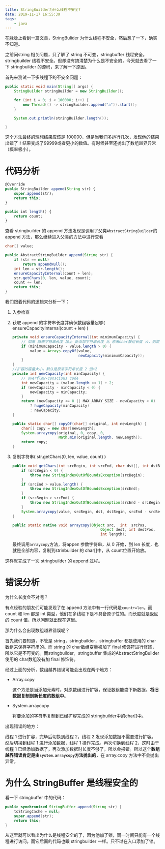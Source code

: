 ```yaml
---
title: StringBuilder为什么线程不安全?
date: 2019-11-17 16:55:30
tags: 
	- java
---
```


在脉脉上看到一篇文章，StringBulider 为什么线程不安全，然后想了一下，确实不知道。

之前问string 相关问题，只了解了 string 不可变，stringbuffer 线程安全，stringbuilder 线程不安全。但却没有搞清楚为什么是不安全的，今天就去看了一下 stringbuilder 的源码，来了解一下原因。

首先来测试一下多线程下的不安全问题：

```java
public static void main(String[] args) {
    StringBuilder stringBuilder = new StringBuilder();

    for (int i = 0; i < 100000; i++) {
        new Thread(() -> stringBuilder.append("a")).start();
    }

    System.out.println(stringBuilder.length());

}
```

这个方法最终的理想结果应该是 100000，但是当我们多运行几次，发现他的结果出错了！结果变成了99999或者更小的数值。有时候甚至还抛出了数组越界异常（概率极小）。

<!--more-->

# 代码分析

```javascript
@Override
public StringBuilder append(String str) {
    super.append(str);
    return this;
}

public int length() {
    return count;
}
```

查看 stringbuilder 的 append 方法发现是调用了父类`AbstractStringBuilder`的 append 方法，那么继续进入父类的方法中进行查看

```java
char[] value;

public AbstractStringBuilder append(String str) {
    if (str == null)
        return appendNull();
    int len = str.length();
    ensureCapacityInternal(count + len);
    str.getChars(0, len, value, count);
    count += len;
    return this;
}
```

我们跟着代码的逻辑来分析一下：

1. 入参检查

2. 获取 append 的字符串长度并确保数组容量足够( ensureCapacityInternal(count + len) )

    ```java
    private void ensureCapacityInternal(int minimumCapacity) {
        // 如果 原来字符串长度 加上 新添加字符串长度 比 原来char数组长度 大，则需要进行扩容
        if (minimumCapacity - value.length > 0) {
            value = Arrays.copyOf(value,
                                  newCapacity(minimumCapacity));
        }
    }
    //扩容的容量大小，默认是原来字符串长度 2 倍+2
    private int newCapacity(int minCapacity) {
        // overflow-conscious code
        int newCapacity = (value.length << 1) + 2;
        if (newCapacity - minCapacity < 0) {
            newCapacity = minCapacity;
        }
        return (newCapacity <= 0 || MAX_ARRAY_SIZE - newCapacity < 0)
            ? hugeCapacity(minCapacity)
            : newCapacity;
    }
    
    public static char[] copyOf(char[] original, int newLength) {
        char[] copy = new char[newLength];
        System.arraycopy(original, 0, copy, 0,
                         Math.min(original.length, newLength));
        return copy;
    }
    ```

3. 复制字符串( str.getChars(0, len, value, count) )

    ```java
    public void getChars(int srcBegin, int srcEnd, char dst[], int dstBegin) {
        if (srcBegin < 0) {
            throw new StringIndexOutOfBoundsException(srcBegin);
        }
        if (srcEnd > value.length) {
            throw new StringIndexOutOfBoundsException(srcEnd);
        }
        if (srcBegin > srcEnd) {
            throw new StringIndexOutOfBoundsException(srcEnd - srcBegin);
        }
        System.arraycopy(value, srcBegin, dst, dstBegin, srcEnd - srcBegin);
    }
    
    public static native void arraycopy(Object src,  int  srcPos,
                                            Object dest, int destPos,
                                            int length);
    ```

    最终调用`arraycopy`方法，将appen 参数字符串，从 0 开始，到 len 长度，也就是全部内容，复制到strinbuilder 的 char[]中，从 count位置开始放。

这样就完成了一次 stringbuilder 的 append 过程。

# 错误分析

为什么长度会不对呢？

有点经验的朋友们可能发现了在 append 方法中有一行代码是`count+=len`。而 count 和 len 都是 int 类型，他们在多线程下是不具备原子性的。而长度就是返回的 count 值，所以问题就出现在这里。

那为什么会出现数组越界错误呢？

首先我们要知道，不管是 string，stringbuilder，stringbuffer 都是使用的 char数组来保存字符串的。而 string 的 char数组变量被加了 final 修饰符进行修饰，所以它是不可变的。而stringbuilder，stringbuffer 集成的AbstractStringBuilder使用的 char数组没有加 final 修饰符。

经过上面的分析，数组越界错误可能会出现在两个地方：

- Array.copy

    这个方法是当添加元素时，对原数组进行扩容，保证数组能盛下新数据。**将旧数据复制到新长度的数组中**。

- System.arraycopy

    将要添加的字符串复制到已经扩容完成的 stringbuilder中的char[]中。

出现错误的地方：

线程 1 进行扩容，完毕后切换到线程 2，线程 2 发现添加数据不需要进行扩容。然后切换到线程 1 进行添加数据，线程 1 操作完成。再次切换到线程 2，这时由于线程 1 已经添加数据了，再次添加数据时长度不够了，所以会报错。所以这个**数组越界错误肯定是由`system.arraycopy`方法抛出的**，在 array.copy 方法中不会抛出异常。

# 为什么 StringBuffer 是线程安全的

看一下 stringbuffer 中的代码：

```java
public synchronized StringBuffer append(String str) {
    toStringCache = null;
    super.append(str);
    return this;
}
```

从这里就可以看出为什么是线程安全的了，因为他加了锁，同一时间只能有一个线程进行访问。而它后面的代码也跟 stringbuilder 一样。只不过在入口添加了锁。